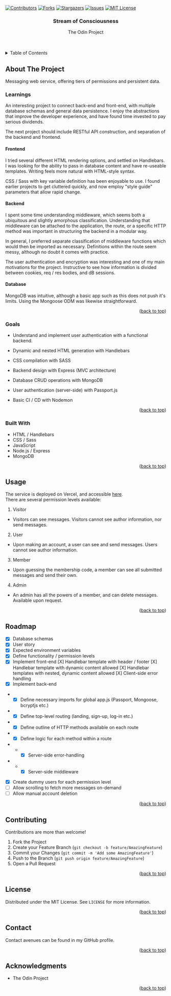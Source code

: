 <a name="readme-top"></a>

<!-- PROJECT SHIELDS -->
<!--
*** I'm using markdown "reference style" links for readability.
*** Reference links are enclosed in brackets [ ] instead of parentheses ( ).
*** See the bottom of this document for the declaration of the reference variables
*** for contributors-url, forks-url, etc. This is an optional, concise syntax you may use.
*** https://www.markdownguide.org/basic-syntax/#reference-style-links
-->
[![Contributors][contributors-shield]][contributors-url]
[![Forks][forks-shield]][forks-url]
[![Stargazers][stars-shield]][stars-url]
[![Issues][issues-shield]][issues-url]
[![MIT License][license-shield]][license-url]
<!-- [![LinkedIn][linkedin-shield]][linkedin-url] -->



<!-- PROJECT LOGO -->
<!-- <br />
<div align="center">
  <a href="https://github.com/HPatto/members_only">
    <img src="images/logo.png" alt="Logo" width="80" height="80">
  </a> -->

<h3 align="center">Stream of Consciousness</h3>

  <p align="center">
    The Odin Project
    <br />
    <!-- <a href="https://github.com/HPatto/members_only"><strong>Explore the docs »</strong></a> -->
    <br />
    <br />
    <!-- <a href="https://github.com/HPatto/members_only">View Demo</a> -->
    <!-- · -->
    <!-- <a href="https://github.com/HPatto/members_only/issues">Report Bug</a> -->
    <!-- · -->
    <!-- <a href="https://github.com/HPatto/members_only/issues">Request Feature</a> -->
  </p>
</div>



<!-- TABLE OF CONTENTS -->
<details>
  <summary>Table of Contents</summary>
  <ol>
    <li>
      <a href="#about-the-project">About The Project</a>
      <ul>
        <li><a href="#goals">Learnings</a></li>
        <li><a href="#goals">Goals</a></li>
        <li><a href="#built-with">Built With</a></li>
      </ul>
    </li>
    <!-- <li>
      <a href="#getting-started">Getting Started</a>
      <ul>
        <li><a href="#prerequisites">Prerequisites</a></li>
        <li><a href="#installation">Installation</a></li>
      </ul>
    </li> -->
    <li><a href="#usage">Usage</a></li>
    <li><a href="#roadmap">Roadmap</a></li>
    <li><a href="#contributing">Contributing</a></li>
    <li><a href="#license">License</a></li>
    <li><a href="#contact">Contact</a></li>
    <li><a href="#acknowledgments">Acknowledgments</a></li>
  </ol>
</details>



<!-- ABOUT THE PROJECT -->
## About The Project

Messaging web service, offering tiers of permissions and persistent data.

### Learnings

An interesting project to connect back-end and front-end, with multiple database schemas and general data persistence. I enjoy the abstractions that improve the developer experience, and have found time invested to pay serious dividends.

The next project should include RESTful API construction, and separation of the backend and frontend.

#### Frontend

I tried several different HTML rendering options, and settled on Handlebars. I was looking for the ability to pass in database content and have re-useable templates. Writing feels more natural with HTML-style syntax.

CSS / Sass with key variable definition has been enjoyable to use. I found earlier projects to get cluttered quickly, and now employ "style guide" parameters that allow rapid change.

#### Backend

I spent some time understanding middleware, which seems both a ubiquitous and slightly amorphous classification. Understanding that middleware can be attached to the application, the route, or a specific HTTP method was important in structuring the backend in a modular way.

In general, I preferred separate classification of middleware functions which would then be imported as necessary. Definitions within the route seem messy, although no doubt it comes with practice.

The user authentication and encryption was interesting and one of my main motivations for the project.
Instructive to see how information is divided between cookies, req / res bodies, and dB sessions.

#### Database

MongoDB was intuitive, although a basic app such as this does not push it's limits. Using the Mongoose ODM was likewise straightforward.


<!-- [![Product Name Screen Shot][product-screenshot]](https://example.com) -->

<!-- Here's a blank template to get started: To avoid retyping too much info. Do a search and replace with your text editor for the following: `github_username`, `repo_name`, `twitter_handle`, `linkedin_username`, `email_client`, `email`, `project_title`, `project_description` -->

<p align="right">(<a href="#readme-top">back to top</a>)</p>

### Goals

* Understand and implement user authentication with a functional backend.

* Dynamic and nested HTML generation with Handlebars
* CSS compilation with SASS
* Backend design with Express (MVC architecture)
* Database CRUD operations with MongoDB
* User authentication (server-side) with Passport.js
* Basic CI / CD with Nodemon

<p align="right">(<a href="#readme-top">back to top</a>)</p>


### Built With

* HTML / Handlebars
* CSS / Sass
* JavaScript
* Node.js / Express
* MongoDB

<!-- * [![Next][Next.js]][Next-url] -->
<!-- * [![React][React.js]][React-url] -->
<!-- * [![Vue][Vue.js]][Vue-url] -->
<!-- * [![Angular][Angular.io]][Angular-url] -->
<!-- * [![Svelte][Svelte.dev]][Svelte-url] -->
<!-- * [![Laravel][Laravel.com]][Laravel-url] -->
<!-- * [![Bootstrap][Bootstrap.com]][Bootstrap-url] -->
<!-- * [![JQuery][JQuery.com]][JQuery-url] -->

<p align="right">(<a href="#readme-top">back to top</a>)</p>

<!-- GETTING STARTED -->
<!-- ## Getting Started -->

<!-- This is an example of how you may give instructions on setting up your project locally.
To get a local copy up and running follow these simple example steps. -->

<!-- ### Prerequisites -->

<!-- This is an example of how to list things you need to use the software and how to install them.
* npm
  ```sh
  npm install npm@latest -g
  ``` -->

<!-- ### Installation -->

<!-- 1. Get a free API Key at [https://example.com](https://example.com)
2. Clone the repo
   ```sh
   git clone https://github.com/HPatto/members_only.git
   ```
3. Install NPM packages
   ```sh
   npm install
   ```
4. Enter your API in `config.js`
   ```js
   const API_KEY = 'ENTER YOUR API';
   ``` -->

<!-- <p align="right">(<a href="#readme-top">back to top</a>)</p> -->

<!-- USAGE EXAMPLES -->
## Usage

The service is deployed on Vercel, and accessible <a href="vercel_link">here</a>.
<br />
There are several permission levels available:

1. Visitor
* Visitors can see messages. Visitors cannot see author information, nor send messages.
2. User
* Upon making an account, a user can see and send messages. Users cannot see author information.
3. Member
* Upon guessing the membership code, a member can see all submitted messages and send their own.
4. Admin
* An admin has all the powers of a member, and can delete messages. Available upon request.

<!-- _For more examples, please refer to the [Documentation](https://example.com)_ -->

<p align="right">(<a href="#readme-top">back to top</a>)</p>



<!-- ROADMAP -->
## Roadmap

- [X] Database schemas
- [X] User story
- [X] Expected environment variables
- [X] Define functionality / permission levels
- [X] Implement front-end
    [X] Handlebar template with header / footer
    [X] Handlebar template with dynamic content allowed
    [X] Handlebar templates with nested, dynamic content allowed
    [X] Client-side error handling
- [X] Implement back-end
- - [X] Define necessary imports for global app.js (Passport, Mongoose, bcryptjs etc.)
- - [X] Define top-level routing (landing, sign-up, log-in etc.)
- - [X] Define outline of HTTP methods available on each route
- - [X] Define logic for each method within a route
- - - [X] Server-side error-handling
- - - [X] Server-side middleware
- [X] Create dummy users for each permission level
- [ ] Allow scrolling to fetch more messages on-demand
- [ ] Allow manual account deletion

<!-- See the [open issues](https://github.com/HPatto/members_only/issues) for a full list of proposed features (and known issues). -->

<p align="right">(<a href="#readme-top">back to top</a>)</p>



<!-- CONTRIBUTING -->
## Contributing

Contributions are more than welcome!

<!-- Contributions are what make the open source community such an amazing place to learn, inspire, and create. Any contributions you make are **greatly appreciated**. -->

<!-- If you have a suggestion that would make this better, please fork the repo and create a pull request. You can also simply open an issue with the tag "enhancement".
Don't forget to give the project a star! Thanks again! -->

1. Fork the Project
2. Create your Feature Branch (`git checkout -b feature/AmazingFeature`)
3. Commit your Changes (`git commit -m 'Add some AmazingFeature'`)
4. Push to the Branch (`git push origin feature/AmazingFeature`)
5. Open a Pull Request

<p align="right">(<a href="#readme-top">back to top</a>)</p>



<!-- LICENSE -->
## License

Distributed under the MIT License. See `LICENSE` for more information.

<p align="right">(<a href="#readme-top">back to top</a>)</p>



<!-- CONTACT -->
## Contact

Contact avenues can be found in my GitHub profile.
<!-- Your Name - [@twitter_handle](https://twitter.com/twitter_handle) - henryjpaterson@gmail.com -->

<!-- Project Link: [https://github.com/HPatto/members_only](https://github.com/HPatto/members_only) -->

<p align="right">(<a href="#readme-top">back to top</a>)</p>



<!-- ACKNOWLEDGMENTS -->
## Acknowledgments

* The Odin Project

<p align="right">(<a href="#readme-top">back to top</a>)</p>



<!-- MARKDOWN LINKS & IMAGES -->
<!-- https://www.markdownguide.org/basic-syntax/#reference-style-links -->
[contributors-shield]: https://img.shields.io/github/contributors/HPatto/members_only.svg?style=for-the-badge
[contributors-url]: https://github.com/HPatto/members_only/graphs/contributors
[forks-shield]: https://img.shields.io/github/forks/HPatto/members_only.svg?style=for-the-badge
[forks-url]: https://github.com/HPatto/members_only/network/members
[stars-shield]: https://img.shields.io/github/stars/HPatto/members_only.svg?style=for-the-badge
[stars-url]: https://github.com/HPatto/members_only/stargazers
[issues-shield]: https://img.shields.io/github/issues/HPatto/members_only.svg?style=for-the-badge
[issues-url]: https://github.com/HPatto/members_only/issues
[license-shield]: https://img.shields.io/github/license/HPatto/members_only.svg?style=for-the-badge
[license-url]: https://github.com/HPatto/members_only/blob/main/LICENSE
[linkedin-shield]: https://img.shields.io/badge/-LinkedIn-black.svg?style=for-the-badge&logo=linkedin&colorB=555
[linkedin-url]: https://linkedin.com/in/henryjpaterson
[product-screenshot]: images/screenshot.png
[Next.js]: https://img.shields.io/badge/next.js-000000?style=for-the-badge&logo=nextdotjs&logoColor=white
[Next-url]: https://nextjs.org/
[React.js]: https://img.shields.io/badge/React-20232A?style=for-the-badge&logo=react&logoColor=61DAFB
[React-url]: https://reactjs.org/
[Vue.js]: https://img.shields.io/badge/Vue.js-35495E?style=for-the-badge&logo=vuedotjs&logoColor=4FC08D
[Vue-url]: https://vuejs.org/
[Angular.io]: https://img.shields.io/badge/Angular-DD0031?style=for-the-badge&logo=angular&logoColor=white
[Angular-url]: https://angular.io/
[Svelte.dev]: https://img.shields.io/badge/Svelte-4A4A55?style=for-the-badge&logo=svelte&logoColor=FF3E00
[Svelte-url]: https://svelte.dev/
[Laravel.com]: https://img.shields.io/badge/Laravel-FF2D20?style=for-the-badge&logo=laravel&logoColor=white
[Laravel-url]: https://laravel.com
[Bootstrap.com]: https://img.shields.io/badge/Bootstrap-563D7C?style=for-the-badge&logo=bootstrap&logoColor=white
[Bootstrap-url]: https://getbootstrap.com
[JQuery.com]: https://img.shields.io/badge/jQuery-0769AD?style=for-the-badge&logo=jquery&logoColor=white
[JQuery-url]: https://jquery.com 
